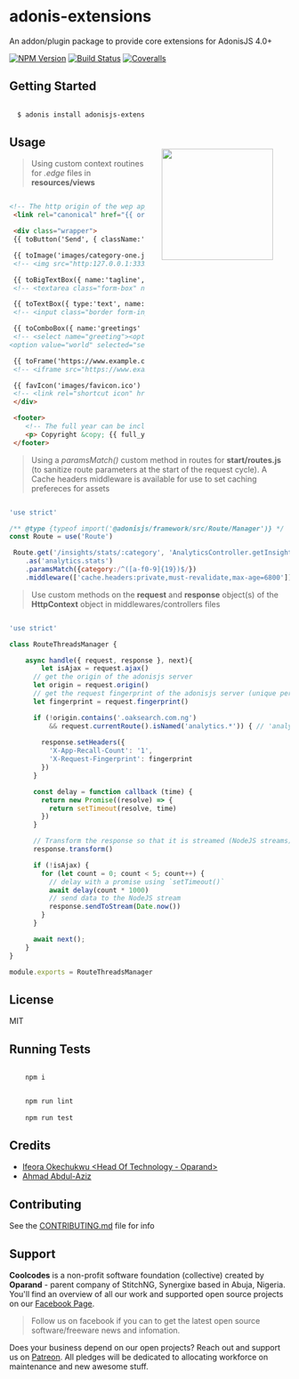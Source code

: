 # adonis-extensions
An addon/plugin package to provide core extensions for AdonisJS 4.0+

[![NPM Version][npm-image]][npm-url]
[![Build Status][travis-image]][travis-url]
[![Coveralls][coveralls-image]][coveralls-url]

<img src="http://res.cloudinary.com/adonisjs/image/upload/q_100/v1497112678/adonis-purple_pzkmzt.svg" width="200px" align="right" hspace="30px" vspace="140px">

## Getting Started

```bash

  $ adonis install adonisjs-extensions

```

## Usage

>Using custom context routines for _.edge_ files in **resources/views**

```html

<!-- The http origin of the wep app is available as a global view variable in the .edge view file(s) -->
 <link rel="canonical" href="{{ origin }}/user/me">

 <div class="wrapper">
 {{ toButton('Send', { className:'btn-primary btn', id:'submit' }) }} <!-- <button  id="submit" class="btn-primary btn">Send</button> -->

 {{ toImage('images/category-one.jpg', { alt: 'ahoy everyone' }) }} 
 <!-- <img src="http:127.0.0.1:3333/public/images/category-one.jpg" alt="ahoy everyone"> -->

 {{ toBigTextBox({ name:'tagline', className:'form-box' }, 'Just Say Hi!') }}
 <!-- <textarea class="form-box" name="tagline">Just Say Hi!</textarea> -->

 {{ toTextBox({ type:'text', name:'description', placeholder:'Enter Text...', className:'border form-input' }, 'Always opened') }} 
 <!-- <input class="border form-input" name="description" type="text" placeholder="Enter Text..." value="Always opened"> -->

 {{ toComboBox({ name:'greetings' }, [{text:'Hello',value:'hello'}, {text:'World',value:'world',selected:true}]) }} 
 <!-- <select name="greeting"><option value="hello">Hello</option>
<option value="world" selected="selected">World</option></select> -->

 {{ toFrame('https://www.example.com', { scrolling:'no' }) }}  
 <!-- <iframe src="https://www.example.com" scrolling="no"></iframe> -->

 {{ favIcon('images/favicon.ico') }} 
 <!-- <link rel="shortcut icon" href="http://127.0.0.1:3333/public/images.favicon.ico" type="image/x-icon">  -->
 </div>

 <footer>
    <!-- The full year can be included for using the global view variable too -->
    <p> Copyright &copy; {{ full_year }}. All Rights Reserved </p>
 </footer>

```

>Using a _paramsMatch()_ custom method in routes for **start/routes.js** (to sanitize route parameters at the start of the request cycle). A Cache headers
middleware is available for use to set caching prefereces for assets

```js

'use strict'

/** @type {typeof import('@adonisjs/framework/src/Route/Manager')} */
const Route = use('Route')

 Route.get('/insights/stats/:category', 'AnalyticsController.getInsights')
    .as('analytics.stats')
    .paramsMatch({category:/^([a-f0-9]{19})$/})
    .middleware(['cache.headers:private,must-revalidate,max-age=6800'])

```

>Use custom methods on the **request** and **response** object(s) of the **HttpContext** object in middlewares/controllers files

```js

'use strict'

class RouteThreadsManager {

    async handle({ request, response }, next){
	    let isAjax = request.ajax()
      // get the origin of the adonisjs server
      let origin = request.origin()
      // get the request fingerprint of the adonisjs server (unique per request)
      let fingerprint = request.fingerprint()

      if (!origin.contains('.oaksearch.com.ng')
          && request.currentRoute().isNamed('analytics.*')) { // 'analytics.stats' route will pass here
 
        response.setHeaders({
          'X-App-Recall-Count': '1',
          'X-Request-Fingerprint': fingerprint
        })
      }

      const delay = function callback (time) {
        return new Promise((resolve) => {
          return setTimeout(resolve, time)
        })
      }

      // Transform the response so that it is streamed (NodeJS streams)
      response.transform()

      if (!isAjax) {
        for (let count = 0; count < 5; count++) {
          // delay with a promise using `setTimeout()`
          await delay(count * 1000)
          // send data to the NodeJS stream
          response.sendToStream(Date.now())
        }
      }

      await next();
    }
}

module.exports = RouteThreadsManager
```

## License

MIT

## Running Tests

```bash

    npm i

```

```bash

    npm run lint
    
    npm run test

```

## Credits

- [Ifeora Okechukwu <Head Of Technology - Oparand>](https://twitter.com/isocroft)
- [Ahmad Abdul-Aziz <Software Engineer>](https://twitter.com/dev_amaz)
    
## Contributing

See the [CONTRIBUTING.md](https://github.com/stitchng/adonis-extensions/blob/master/CONTRIBUTING.md) file for info

[npm-image]: https://img.shields.io/npm/v/adonisjs-extensions.svg?style=flat-square
[npm-url]: https://npmjs.org/package/adonisjs-extensions

[travis-image]: https://img.shields.io/travis/stitchng/adonis-extensions/master.svg?style=flat-square
[travis-url]: https://travis-ci.org/stitchng/adonis-extensions

[coveralls-image]: https://img.shields.io/coveralls/stitchng/adonis-extensions/master.svg?style=flat-square

[coveralls-url]: https://coveralls.io/github/stitchng/adonis-extensions

## Support 

**Coolcodes** is a non-profit software foundation (collective) created by **Oparand** - parent company of StitchNG, Synergixe based in Abuja, Nigeria. You'll find an overview of all our work and supported open source projects on our [Facebook Page](https://www.facebook.com/coolcodes/).

>Follow us on facebook if you can to get the latest open source software/freeware news and infomation.

Does your business depend on our open projects? Reach out and support us on [Patreon](https://www.patreon.com/coolcodes/). All pledges will be dedicated to allocating workforce on maintenance and new awesome stuff.
